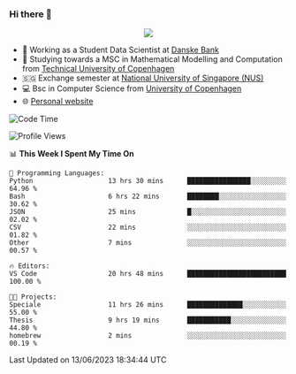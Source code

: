 ### Hi there 👋

<p align="center">
  <img src="https://media4.giphy.com/media/3ohzdKy5Z8TChSDuiA/giphy.gif?cid=ecf05e47r69cojk56gup9q8mep9liy48s94dn2uxsfh6fv39&rid=giphy.gif&ct=g" />
</p>

* 🏦 Working as a Student Data Scientist at [Danske Bank](https://danskebank.dk)
* 🧮 Studying towards a MSC in Mathematical Modelling and Computation from [Technical University of Copenhagen](https://www.dtu.dk)
* 🇸🇬 Exchange semester at [National University of Singapore (NUS)](https://www.nus.edu.sg)
* 💻 Bsc in Computer Science from [University of Copenhagen](https://www.ku.dk/english/)
* 🌐 [Personal website](https://fiskehandleren.github.io/carl-website/) 

<!--START_SECTION:waka-->
![Code Time](http://img.shields.io/badge/Code%20Time-366%20hrs%2048%20mins-blue)

![Profile Views](http://img.shields.io/badge/Profile%20Views-0-blue)

📊 **This Week I Spent My Time On** 

```text
💬 Programming Languages: 
Python                   13 hrs 30 mins      ████████████████░░░░░░░░░   64.96 % 
Bash                     6 hrs 22 mins       ████████░░░░░░░░░░░░░░░░░   30.62 % 
JSON                     25 mins             █░░░░░░░░░░░░░░░░░░░░░░░░   02.02 % 
CSV                      22 mins             ░░░░░░░░░░░░░░░░░░░░░░░░░   01.82 % 
Other                    7 mins              ░░░░░░░░░░░░░░░░░░░░░░░░░   00.57 % 

🔥 Editors: 
VS Code                  20 hrs 48 mins      █████████████████████████   100.00 % 

🐱‍💻 Projects: 
Speciale                 11 hrs 26 mins      ██████████████░░░░░░░░░░░   55.00 % 
Thesis                   9 hrs 19 mins       ███████████░░░░░░░░░░░░░░   44.80 % 
homebrew                 2 mins              ░░░░░░░░░░░░░░░░░░░░░░░░░   00.19 % 
```


 Last Updated on 13/06/2023 18:34:44 UTC
<!--END_SECTION:waka-->
